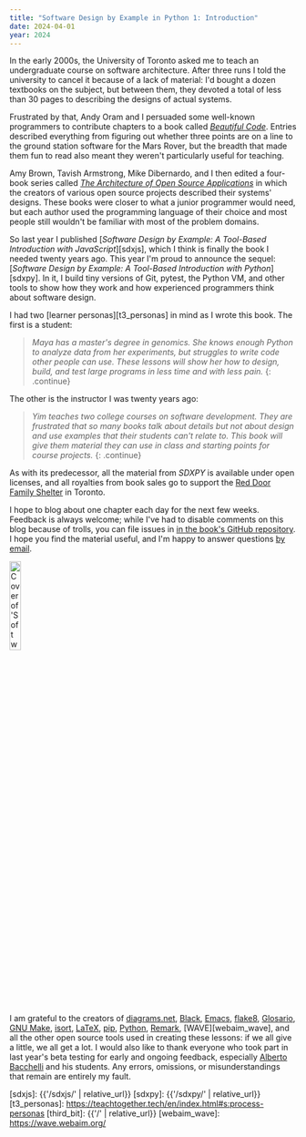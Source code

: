```yaml
---
title: "Software Design by Example in Python 1: Introduction"
date: 2024-04-01
year: 2024
---
```


In the early 2000s,
the University of Toronto asked me to teach an undergraduate course on software architecture.
After three runs I told the university to cancel it because of a lack of material:
I'd bought a dozen textbooks on the subject,
but between them,
they devoted a total of less than 30 pages to describing the designs of actual systems.

Frustrated by that,
Andy Oram and I persuaded some well-known programmers to contribute chapters
to a book called [*Beautiful Code*][bc].
Entries described everything from figuring out whether three points are on a line
to the ground station software for the Mars Rover,
but the breadth that made them fun to read
also meant they weren't particularly useful for teaching.

Amy Brown, Tavish Armstrong, Mike Dibernardo, and I
then edited a four-book series called [*The Architecture of Open Source Applications*][aosa]
in which the creators of various open source projects described their systems' designs.
These books were closer to what a junior programmer would need,
but each author used the programming language of their choice
and most people still wouldn't be familiar with most of the problem domains.

So last year I published
[*Software Design by Example: A Tool-Based Introduction with JavaScript*][sdxjs],
which I think is finally the book I needed twenty years ago.
This year I'm proud to announce the sequel:
[*Software Design by Example: A Tool-Based Introduction with Python*][sdxpy].
In it,
I build tiny versions of Git, pytest, the Python VM, and other tools
to show how they work
and how experienced programmers think about software design.

I had two [learner personas][t3_personas] in mind as I wrote this book.
The first is a student:

> *Maya has a master's degree in genomics.
> She knows enough Python to analyze data from her experiments,
> but struggles to write code other people can use.
> These lessons will show her how to design, build, and test large programs
> in less time and with less pain.*
> {: .continue}

The other is the instructor I was twenty years ago:

> *Yim teaches two college courses on software development.
> They are frustrated that so many books talk about details but not about design
> and use examples that their students can't relate to.
> This book will give them material they can use in class
> and starting points for course projects.*
> {: .continue}

As with its predecessor,
all the material from *SDXPY* is available under open licenses,
and all royalties from book sales go to support the [Red Door Family Shelter][red_door] in Toronto.

I hope to blog about one chapter each day for the next few weeks.
Feedback is always welcome;
while I've had to disable comments on this blog because of trolls,
you can file issues in [in the book's GitHub repository][book_repo].
I hope you find the material useful,
and I'm happy to answer questions [by email](mailto:{{site.author.email}}).

<a href="https://www.routledge.com/Software-Design-by-Example-A-Tool-Based-Introduction-with-Python/Wilson/p/book/9781032725215"><img src="{{'/sdxpy/sdxpy-cover.png' | relative_url}}" alt="Cover of 'Software Design by Example'" width="20%" class="centered">
</a>

I am grateful to the creators of [diagrams.net][diagrams_net],
[Black][black],
[Emacs][emacs],
[flake8][flake8],
[Glosario][glosario],
[GNU Make][gnu_make],
[isort][isort],
[LaTeX][latex],
[pip][pip],
[Python][python],
[Remark][remark],
[WAVE][webaim_wave],
and all the other open source tools used in creating these lessons:
if we all give a little,
we all get a lot.
I would also like to thank everyone who took part in last year's beta testing for early and ongoing feedback,
especially [Alberto Bacchelli][bacchelli_alberto] and his students.
Any errors, omissions, or misunderstandings that remain are entirely my fault.

[aosa]: https://aosabook.org/
[ark]: https://www.dmulholl.com/docs/ark/main/
[bacchelli_alberto]: https://sback.it/
[bc]: https://www.oreilly.com/library/view/beautiful-code/9780596510046/
[black]: https://black.readthedocs.io/
[book_repo]: https://github.com/gvwilson/sdxpy/
[diagrams_net]: https://www.diagrams.net/
[emacs]: https://www.gnu.org/software/emacs/
[flake8]: https://flake8.pycqa.org/
[glosario]: https://github.com/carpentries/glosario
[gnu_make]: https://www.gnu.org/software/make/
[isort]: https://pycqa.github.io/isort/
[latex]: https://www.latex-project.org/
[pip]: https://pip.pypa.io/
[python]: https://www.python.org/
[red_door]: https://www.reddoorshelter.ca/
[remark]: https://remarkjs.com/
[sdxjs]: {{'/sdxjs/' | relative_url}}
[sdxpy]: {{'/sdxpy/' | relative_url}}
[t3_personas]: https://teachtogether.tech/en/index.html#s:process-personas
[third_bit]: {{'/' | relative_url}}
[webaim_wave]: https://wave.webaim.org/

